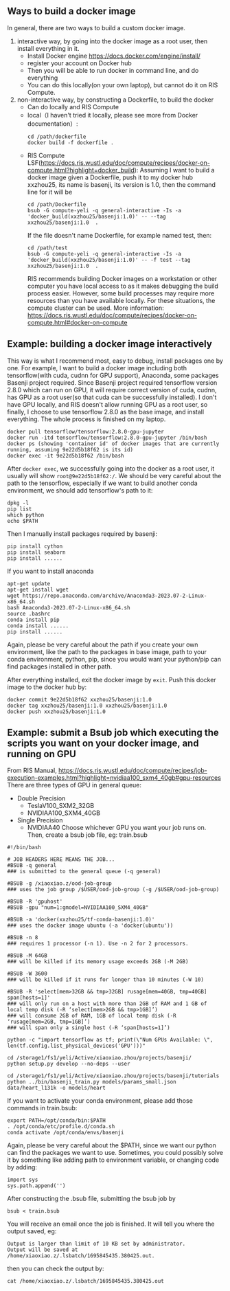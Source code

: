 ## Ways to build a docker image
In general, there are two ways to build a custom docker image. 
1. interactive way, by going into the docker image as a root user, then install everything in it. 
   - Install Docker engine https://docs.docker.com/engine/install/
   - register your account on Docker hub
   - Then you will be able to run docker in command line, and do everything
   - You can do this locally(on your own laptop), but cannot do it on RIS Compute. 
2. non-interactive way, by constructing a Dockerfile, to build the docker
   - Can do locally and RIS Compute
   - local（I haven't tried it locally, please see more from Docker documentation）:
     ```
     cd /path/dockerfile 
     docker build -f dockerfile .
     ```
   - RIS Compute LSF(https://docs.ris.wustl.edu/doc/compute/recipes/docker-on-compute.html?highlight=docker_build):
     Assuming I want to build a docker image given a Dockerfile, push it to my docker hub xxzhou25, its name is basenji, its version is 1.0, then the command line for it will be
     ```
     cd /path/Dockerfile 
     bsub -G compute-yeli -q general-interactive -Is -a 'docker_build(xxzhou25/basenji:1.0)' -- --tag xxzhou25/basenji:1.0  .
     ```
     If the file doesn't name Dockerfile, for example named test, then:
     ```
     cd /path/test 
     bsub -G compute-yeli -q general-interactive -Is -a 'docker_build(xxzhou25/basenji:1.0)' -- -f test --tag xxzhou25/basenji:1.0  .
     ```
     RIS recommends building Docker images on a workstation or other computer you have local access to as it makes debugging the build process easier. However, some build processes may require more resources than you have available locally. For these situations, the compute cluster can be used.
     More information: https://docs.ris.wustl.edu/doc/compute/recipes/docker-on-compute.html#docker-on-compute
## Example: building a docker image interactively
This way is what I recommend most, easy to debug, install packages one by one. 
For example, I want to build a docker image including both tensorflow(with cuda, cudnn for GPU support), Anaconda, some packages Basenji project required.
Since Basenji project required tensorflow version 2.8.0 which can run on GPU, it will require correct version of cuda, cudnn, has GPU as a root user(so that cuda can be successfully installed). I don't have GPU locally, and RIS doesn't allow running GPU as a root user, so finally, I choose to use tensorflow 2.8.0 as the base image, and install everything. The whole process is finished on my laptop. 
```
docker pull tensorflow/tensorflow:2.8.0-gpu-jupyter
docker run -itd tensorflow/tensorflow:2.8.0-gpu-jupyter /bin/bash
docker ps (showing 'container id' of docker images that are currently running, assuming 9e22d5b18f62 is its id)
docker exec -it 9e22d5b18f62 /bin/bash
```
After ```docker exec```, we successfully going into the docker as a root user, it usually will show ```root@9e22d5b18f62:/```.
We should be very careful about the path to the tensorflow, especially if we want to build another conda environment, we should add tensorflow's path to it: 
```
dpkg -l
pip list
which python
echo $PATH
```
Then I manually install packages required by basenji: 
```
pip install cython
pip install seaborn
pip install ......
```
If you want to install anaconda
```
apt-get update 
apt-get install wget
wget https://repo.anaconda.com/archive/Anaconda3-2023.07-2-Linux-x86_64.sh
bash Anaconda3-2023.07-2-Linux-x86_64.sh
source .bashrc
conda install pip
conda install ......
pip install ......
```
Again, please be very careful about the path if you create your own environment, like the path to the packages in base image, path to your conda environment, python, pip, since you would want your python/pip can find packages installed in other path. 

After everything installed, exit the docker image by ```exit```. Push this docker image to the docker hub by: 
```
docker commit 9e22d5b18f62 xxzhou25/basenji:1.0
docker tag xxzhou25/basenji:1.0 xxzhou25/basenji:1.0
docker push xxzhou25/basenji:1.0
```
## Example: submit a Bsub job which executing the scripts you want on your docker image, and running on GPU
From RIS Manual, https://docs.ris.wustl.edu/doc/compute/recipes/job-execution-examples.html?highlight=nvidiaa100_sxm4_40gb#gpu-resources
There are three types of GPU in general queue:
- Double Precision
  - TeslaV100_SXM2_32GB
  - NVIDIAA100_SXM4_40GB
- Single Precision
   - NVIDIAA40
Choose whichever GPU you want your job runs on. 
Then, create a bsub job file, eg: train.bsub
```
#!/bin/bash

# JOB HEADERS HERE MEANS THE JOB...
#BSUB -q general
### is submitted to the general queue (-q general)

#BSUB -g /xiaoxiao.z/ood-job-group
### uses the job group /$USER/ood-job-group (-g /$USER/ood-job-group)

#BSUB -R 'gpuhost' 
#BSUB -gpu "num=1:gmodel=NVIDIAA100_SXM4_40GB"

#BSUB -a 'docker(xxzhou25/tf-conda-basenji:1.0)' 
### uses the docker image ubuntu (-a 'docker(ubuntu'))

#BSUB -n 8
### requires 1 processor (-n 1). Use -n 2 for 2 processors.

#BSUB -M 64GB
### will be killed if its memory usage exceeds 2GB (-M 2GB)

#BSUB -W 3600
### will be killed if it runs for longer than 10 minutes (-W 10)

#BSUB -R 'select[mem>32GB && tmp>32GB] rusage[mem=40GB, tmp=40GB] span[hosts=1]'
### will only run on a host with more than 2GB of RAM and 1 GB of local temp disk (-R ‘select[mem>2GB && tmp>1GB]’)
### will consume 2GB of RAM, 1GB of local temp disk (-R ‘rusage[mem=2GB, tmp=1GB]’)
### will span only a single host (-R ‘span[hosts=1]’)

python -c "import tensorflow as tf; print(\"Num GPUs Available: \", len(tf.config.list_physical_devices('GPU')))"

cd /storage1/fs1/yeli/Active/xiaoxiao.zhou/projects/basenji/
python setup.py develop --no-deps --user

cd /storage1/fs1/yeli/Active/xiaoxiao.zhou/projects/basenji/tutorials
python ../bin/basenji_train.py models/params_small.json data/heart_l131k -o models/heart
```
If you want to activate your conda environment, please add those commands in train.bsub:
```
export PATH=/opt/conda/bin:$PATH
. /opt/conda/etc/profile.d/conda.sh
conda activate /opt/conda/envs/basenji
```
Again, please be very careful about the $PATH, since we want our python can find the packages we want to use. 
Sometimes, you could possibly solve it by something like adding path to environment variable, or changing code by adding: 
```
import sys
sys.path.append('')
```
After constructing the .bsub file, submitting the bsub job by
```
bsub < train.bsub
```
You will receive an email once the job is finished. 
It will tell you where the output saved, eg: 
```
Output is larger than limit of 10 KB set by administrator.
Output will be saved at /home/xiaoxiao.z/.lsbatch/1695845435.380425.out.
```
then you can check the output by: 
```
cat /home/xiaoxiao.z/.lsbatch/1695845435.380425.out
```
